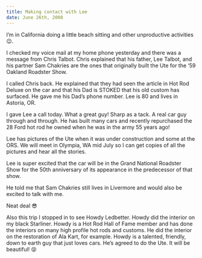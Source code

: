 ```yaml
---
title: Making contact with Lee
date: June 26th, 2008
---
```


I’m in California doing a little beach sitting and other unproductive activities 😉.

I checked my voice mail at my home phone yesterday and there was a message from Chris Talbot. Chris explained that his father, Lee Talbot, and his partner Sam Chakries are the ones that originally built the Ute for the ‘59 Oakland Roadster Show.

I called Chris back. He explained that they had seen the article in Hot Rod Deluxe on the car and that his Dad is STOKED that his old custom has surfaced. He gave me his Dad’s phone number. Lee is 80 and lives in Astoria, OR.

I gave Lee a call today. What a great guy! Sharp as a tack. A real car guy through and through. He has built many cars and recently repurchased the 28 Ford hot rod he owned when he was in the army 55 years ago!

Lee has pictures of the Ute when it was under construction and some at the ORS. We will meet in Olympia, WA mid July so I can get copies of all the pictures and hear all the stories.

Lee is super excited that the car will be in the Grand National Roadster Show for the 50th anniversary of its appearance in the predecessor of that show.

He told me that Sam Chakries still lives in Livermore and would also be excited to talk with me.

Neat deal 😎

Also this trip I stopped in to see Howdy Ledbetter. Howdy did the interior on my black Starliner. Howdy is a Hot Rod Hall of Fame member and has done the interiors on many high profile hot rods and customs. He did the interior on the restoration of Ala Kart, for example. Howdy is a talented, friendly, down to earth guy that just loves cars. He’s agreed to do the Ute. It will be beautiful! 😝

